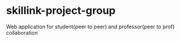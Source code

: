 # skillink-project-group
Web application for student(peer to peer) and professor(peer to prof) collaboration
